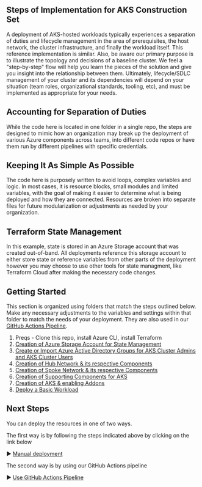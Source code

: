 ## Steps of Implementation for AKS Construction Set
A deployment of AKS-hosted workloads typically experiences a separation of duties and lifecycle management in the area of prerequisites, the host network, the cluster infrastructure, and finally the workload itself. This reference implementation is similar. Also, be aware our primary purpose is to illustrate the topology and decisions of a baseline cluster. We feel a "step-by-step" flow will help you learn the pieces of the solution and give you insight into the relationship between them. Ultimately, lifecycle/SDLC management of your cluster and its dependencies will depend on your situation (team roles, organizational standards, tooling, etc), and must be implemented as appropriate for your needs.

## Accounting for Separation of Duties 
While the code here is located in one folder in a single repo, the steps are designed to mimic how an organization may break up the deployment of various Azure components across teams, into different code repos or have them run by different pipelines with specific credentials. 

## Keeping It As Simple As Possible
The code here is purposely written to avoid loops, complex variables and logic. In most cases, it is resource blocks, small modules and limited variables, with the goal of making it easier to determine what is being deployed and how they are connected. Resources are broken into separate files for future modularization or adjustments as needed by your organization. 

## Terraform State Management
In this example, state is stored in an Azure Storage account that was created out-of-band.  All deployments reference this storage account to either store state or reference variables from other parts of the deployment however you may choose to use other tools for state managment, like Terraform Cloud after making the necessary code changes.

## Getting Started 
This section is organized using folders that match the steps outlined below. Make any necessary adjustments to the variables and settings within that folder to match the needs of your deployment. They are also used in our [GitHub Actions Pipeline](./workflows/README.md).

1. Preqs - Clone this repo, install Azure CLI, install Terraform
2. [Creation of Azure Storage Account for State Management](./02-state-storage.md)
3. [Create or Import Azure Active Directory Groups for AKS Cluster Admins and AKS Cluster Users](./03-aad.md)
4. [Creation of Hub Network & its respective Components](./04-network-hub.md)
5. [Creation of Spoke Network & its respective Components](./05-network-lz.md)
6. [Creation of Supporting Components for AKS](./06-aks-supporting.md)
7. [Creation of AKS & enabling Addons](./07-aks-cluster.md)
8. [Deploy a Basic Workload](./08-workload.md)

## Next Steps

You can deploy the resources in one of two ways. 

The first way is by following the steps indicated above by clicking on the link below

:arrow_forward: [Manual deployment](./03-aad.md)

The second way is by using our GitHub Actions pipeline

:arrow_forward: [Use GitHub Actions Pipeline](./workflows/README.md)

